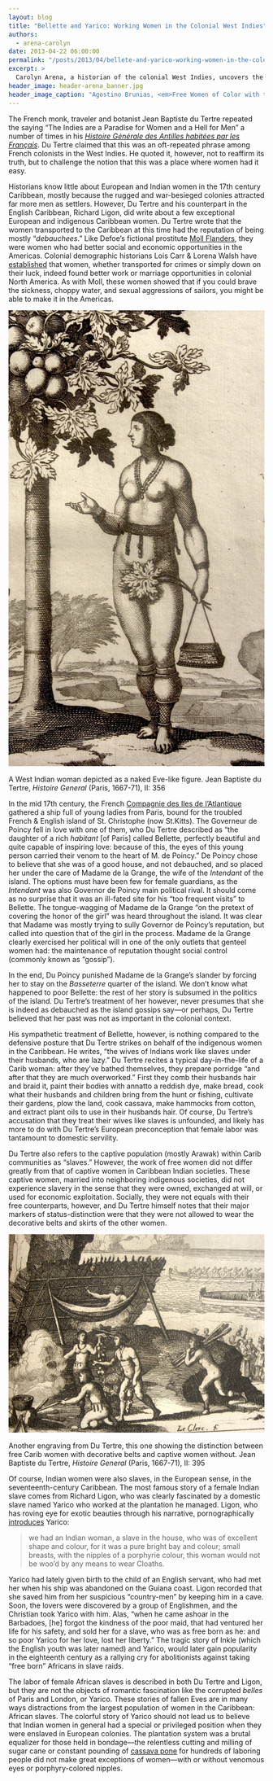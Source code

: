 ```yaml
---
layout: blog
title: "Bellette and Yarico: Working Women in the Colonial West Indies"
authors:
  - arena-carolyn
date: 2013-04-22 06:00:00
permalink: "/posts/2013/04/bellete-and-yarico-working-women-in-the-colonial-west-indies"
excerpt: >
  Carolyn Arena, a historian of the colonial West Indies, uncovers the personal histories of two little-known women in the Caribbean: Bellette, a “perfectly beautiful” French colonist, and Yarico, a Carib Indian girl who had the misfortune of attracting the attentions of the planter Richard Ligon.
header_image: header-arena_banner.jpg
header_image_caption: "Agostino Brunias, <em>Free Women of Color with their Children and Servants in a West Indian Landscape</em>, late eighteenth century, oil on canvas (detail)."
---
```

The French monk, traveler and botanist Jean Baptiste du Tertre repeated the saying “The Indies are a Paradise for Women and a Hell for Men” a number of times in his [*Histoire Générale des Antilles habitées par les Français*](http://gallica.bnf.fr/ark:/12148/bpt6k1140206). Du Tertre claimed that this was an oft-repeated phrase among French colonists in the West Indies. He quoted it, however, not to reaffirm its truth, but to challenge the notion that this was a place where women had it easy. 

Historians know little about European and Indian women in the 17th century Caribbean, mostly because the rugged and war-besieged colonies attracted far more men as settlers. However, Du Tertre and his counterpart in the English Caribbean, Richard Ligon, did write about a few exceptional European and indigenous Caribbean women. Du Tertre wrote that the women transported to the Caribbean at this time had the reputation of being mostly “*debauchees*.” Like Defoe’s fictional prostitute [Moll Flanders](http://en.wikipedia.org/wiki/Moll_Flanders), they were women who had better social and economic opportunities in the Americas. Colonial demographic historians Lois Carr & Lorena Walsh have [established](http://www.jstor.org/discover/10.2307/2936182?uid=3739560&uid=2&uid=4&uid=3739256&sid=21102070693881) that women, whether transported for crimes or simply down on their luck, indeed found better work or marriage opportunities in colonial North America. As with Moll, these women showed that if you could brave the sickness, choppy water, and sexual aggressions of sailors, you might be able to make it in the Americas.

<div class="inline-image"> 
  <a rel="lightbox" href="/images/blog/2013/04/arena1-large.jpg">
    <img src="/images/blog/2013/04/arena1-medium.jpg" width="640" alt="west indian woman" />
  </a>
  <p class="caption">
    A West Indian woman depicted as a naked Eve-like figure.
    <span class="credit">
      Jean Baptiste du Tertre, <em>Histoire General</em> (Paris, 1667-71), II: 356
    </span> 
  </p>
</div>
 
In the mid 17th century, the French [Compagnie des Iles de l’Atlantique](http://en.wikipedia.org/wiki/Compagnie_des_%C3%8Eles_de_l%27Am%C3%A9rique) gathered a ship full of young ladies from Paris, bound for the troubled French & English island of St. Christophe (now St.Kitts). The Governeur de Poincy fell in love with one of them, who Du Tertre described as “the daughter of a rich *habitant* [of Paris] called Bellette, perfectly beautiful and quite capable of inspiring love: because of this, the eyes of this young person carried their venom to the heart of M. de Poincy.” De Poincy chose to believe that she was of a good house, and not debauched, and so placed her under the care of Madame de la Grange, the wife of the *Intendant* of the island. The options must have been few for female guardians, as the *Intendant* was also Governor de Poincy main political rival. It should come as no surprise that it was an ill-fated site for his “too frequent visits” to Bellette. The tongue-wagging of Madame de la Grange “on the pretext of covering the honor of the girl” was heard throughout the island. It was clear that Madame was mostly trying to sully Governor de Poincy’s reputation, but called into question that of the girl in the process. 
Madame de la Grange clearly exercised her political will in one of the only outlets that genteel women had: the maintenance of reputation thought social control (commonly known as “gossip”). 

In the end, Du Poincy punished Madame de la Grange’s slander by forcing her to stay on the *Basseterre* quarter of the island. We don’t know what happened to poor Bellette: the rest of her story is subsumed in the politics of the island. Du Tertre’s treatment of her however, never presumes that she is indeed as debauched as the island gossips say—or perhaps, Du Tertre believed that her past was not as important in the colonial context. 

His sympathetic treatment of Bellette, however, is nothing compared to the defensive posture that Du Tertre strikes on behalf of the indigenous women in the Caribbean. He writes, “the wives of Indians work like slaves under their husbands, who are lazy.” Du Tertre recites a typical day-in-the-life of a Carib woman: after they’ve bathed themselves, they prepare porridge “and after that they are much overworked.” First they comb their husbands hair and braid it, paint their bodies with annatto a reddish dye, make bread, cook what their husbands and children bring from the hunt or fishing, cultivate their gardens, plow the land, cook cassava, make hammocks from cotton, and extract plant oils to use in their husbands hair. Of course, Du Tertre’s accusation that they treat their wives like slaves is unfounded, and likely has more to do with Du Tertre’s European preconception that female labor was tantamount to domestic servility. 

Du Tertre also refers to the captive population (mostly Arawak) within Carib communities as “slaves.” However, the work of free women did not differ greatly from that of captive women in Caribbean Indian societies. These captive women, married into neighboring indigenous societies, did not experience slavery in the sense that they were owned, exchanged at will, or used for economic exploitation. Socially, they were not equals with their free counterparts, however, and Du Tertre himself notes that their major markers of status-distinction were that they were not allowed to wear the decorative belts and skirts of the other women.

<div class="inline-image"> 
  <a rel="lightbox" href="/images/blog/2013/04/arena2-large.jpg">
    <img src="/images/blog/2013/04/arena2-medium.jpg" width="640" alt="west indian woman" />
  </a>
  <p class="caption">
    Another engraving from Du Tertre, this one showing the distinction between free Carib women with decorative belts and captive women without.
    <span class="credit">
      Jean Baptiste du Tertre, <em>Histoire General</em> (Paris, 1667-71), II: 395
    </span> 
  </p>
</div>

Of course, Indian women were also slaves, in the European sense, in the seventeenth-century Caribbean. The most famous story of a female Indian slave comes from Richard Ligon, who was clearly fascinated by a domestic slave named Yarico who worked at the plantation he managed. Ligon, who has roving eye for exotic beauties through his narrative, pornographically [introduces](http://books.google.com/books?id=0C1RAAAAcAAJ&lpg=PA54&ots=u5RcoPQZPT&dq=%22who%20was%20of%20excellent%20shape%20and%20colour%22&pg=PA54#v=onepage&q&f=false) Yarico: 

> we had an Indian woman, a slave in the house, who was of excellent shape and colour, for it was a pure bright bay and colour; small breasts, with the nipples of a porphyrie colour, this woman would not be woo’d by any means to wear Cloaths.

 Yarico had lately given birth to the child of an English servant, who had met her when his ship was abandoned on the Guiana coast. Ligon recorded that she saved him from her suspicious “country-men” by keeping him in a cave. Soon, the lovers were discovered by a group of Englishmen, and the Christian took Yarico with him. Alas, “when he came ashoar in the Barbadoes, [he] forgot the kindness of the poor maid, that had ventured her life for his safety, and sold her for a slave, who was as free born as he: and so poor Yarico for her love, lost her liberty.” The tragic story of Inkle (which the English youth was later named) and Yarico, would later gain popularity in the eighteenth century as a rallying cry for abolitionists against taking “free born” Africans in slave raids.  

The labor of female African slaves is described in both Du Tertre and Ligon, but they are not the objects of romantic fascination like the corrupted *belles* of Paris and London, or Yarico. These stories of fallen Eves are in many ways distractions from the largest population of women in the Caribbean: African slaves. The colorful story of Yarico should not lead us to believe that Indian women in general had a special or privileged position when they were enslaved in European colonies. The plantation system was a brutal equalizer for those held in bondage—the relentless cutting and milling of sugar cane or constant pounding of [cassava pone](http://caribbeanpot.com/cassava-pone/) for hundreds of laboring people did not make great exceptions of women—with or without venomous eyes or porphyry-colored nipples. 